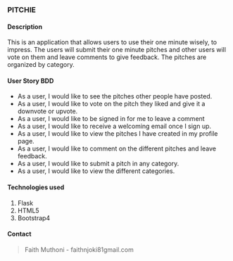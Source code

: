 ### **PITCHIE**



#### **Description**
This is an application that allows users to use their one minute wisely, to impress. The users will submit their one minute pitches and other users will vote on them and leave comments to give feedback.
The pitches are organized by category. 


#### **User Story BDD**
- As a user, I would like to see the pitches other people have posted.
- As a user, I would like to vote on the pitch they liked and give it a downvote or upvote.
- As a user, I would like to be signed in for me to leave a comment
- As a user, I would like to receive a welcoming email once I sign up.
- As a user, I would like to view the pitches I have created in my profile page.
- As a user, I would like to comment on the different pitches and leave feedback.
- As a user, I would like to submit a pitch in any category.
- As a user, I would like to view the different categories.

#### **Technologies used**
1. Flask
2. HTML5
3. Bootstrap4




#### **Contact**
>Faith Muthoni - faithnjoki81gmail.com

 
